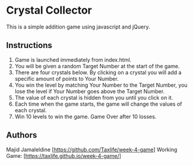 # Crystal Collector
This is a simple addition game using javascript and jQuery.

## Instructions
1. Game is launched immediately from index.html. 
2. You will be given a random Target Number at the start of the game.
3. There are four crystals below. By clicking on a crystal you will add a specific amount of points to Your Number.
4. You win the level by matching Your Number to the Target Number, you lose the level if Your Number goes above the Target Number.
5. The value of each crystal is hidden from you until you click on it.
6. Each time when the game starts, the game will change the values of each crystal.
7. Win 10 levels to win the game. Game Over after 10 losses.


## Authors
Majid Jamaleldine [https://github.com/Taxlife/week-4-game] Working Game: [https://taxlife.github.io/week-4-game/]